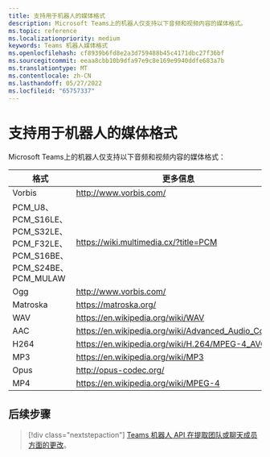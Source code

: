 ```yaml
---
title: 支持用于机器人的媒体格式
description: Microsoft Teams上的机器人仅支持以下音频和视频内容的媒体格式。
ms.topic: reference
ms.localizationpriority: medium
keywords: Teams 机器人媒体格式
ms.openlocfilehash: cf8939b6fd8e2a3d759488b45c4171dbc27f36bf
ms.sourcegitcommit: eeaa8cbb10b9dfa97e9c8e169e9940ddfe683a7b
ms.translationtype: MT
ms.contentlocale: zh-CN
ms.lasthandoff: 05/27/2022
ms.locfileid: "65757337"
---
```

# <a name="supported-media-formats-for-bots"></a>支持用于机器人的媒体格式

Microsoft Teams上的机器人仅支持以下音频和视频内容的媒体格式：

| 格式 | 更多信息 |
| --- | --- |
| Vorbis | http://www.vorbis.com/ |
| PCM_U8、PCM_S16LE、PCM_S32LE、PCM_F32LE、PCM_S16BE、PCM_S24BE、PCM_MULAW | https://wiki.multimedia.cx/?title=PCM |
| Ogg | http://www.vorbis.com/ |
| Matroska | https://matroska.org/ |
| WAV | https://en.wikipedia.org/wiki/WAV |
| AAC | https://en.wikipedia.org/wiki/Advanced_Audio_Coding |
| H264 | https://en.wikipedia.org/wiki/H.264/MPEG-4_AVC |
| MP3 | https://en.wikipedia.org/wiki/MP3 |
| Opus | http://opus-codec.org/ |
| MP4 | https://en.wikipedia.org/wiki/MPEG-4 |

## <a name="next-step"></a>后续步骤

> [!div class="nextstepaction"]
> [Teams 机器人 API 在提取团队或聊天成员方面的更改](~/resources/team-chat-member-api-changes.md)。
